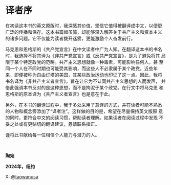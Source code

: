 # 译者序

在初读这本书的英文原版时，我深感其价值，坚信它值得被翻译成中文，以便更 广泛的传播和保存。这本书篇幅虽简，却能够深入解答关于共产主义和资本主义 的诸多问题。它不仅能为读者拨开迷雾，更能激励个人奋发前行。

⻢克思和恩格斯的《共产党宣言》在中文读者中广为人知。在翻译这本书的书名 时，我选择不将其译为《非共产党宣言》或《反共产党宣言》，是为了避免将其 局限于某个特定政党的范畴。共产主义思想就像一种毒素，可能影响任何人，甚 至同一个人在不同时期也可能受其影响，而这些人不必隶属于某个政党。近些年 来，即便被称为自由灯塔的美国，其某些政治运动也印证了这一点。因此，我将 书名译为《非共产主义者宣言》，旨在让它为不认同共产主义思想的人而发声， 并借此强调本书反对的是这种思想，而不是拘泥于某个政党。在行文中将⻢克思 和恩格斯的原本译为《共产主义者宣言》也是意在于此。

另外，在本书的翻译过程中，我于多处采用了意译的方式，并在读者可能不熟悉 的人物和概念旁添加了“译者注”。这样做的目的是，希望在尽量保持英文版原 意的同时，更符合中文的阅读习惯，帮助读者理解。如果读者在阅读过程中发现 不妥之处或有更贴切的翻译建议，恳请联系指正。

谨将此书献给每一位相信个人能力与潜力的人。

<br/>

<b>陶宛</b>

<b>2024年，纽约</b>

X: <a href="https://x.com/@taowanusa" target="_blank">@taowanusa</a>
